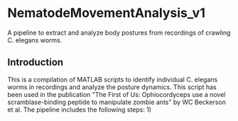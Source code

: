 # NematodeMovementAnalysis_v1
A pipeline to extract and analyze body postures from recordings of crawling C. elegans worms.

  ## Introduction
  This is a compilation of MATLAB scripts to identify individual C. elegans worms in recordings and analyze the posture dynamics.
  This script has been used in the publication "The First of Us: Ophiocordyceps use a novel scramblase-binding peptide to manipulate zombie ants" by WC Beckerson et al.
  The pipeline includes the following steps:
  1)

